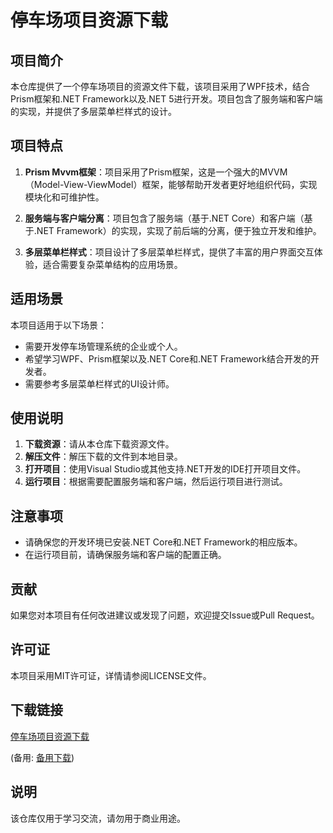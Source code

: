 # 停车场项目资源下载

## 项目简介

本仓库提供了一个停车场项目的资源文件下载，该项目采用了WPF技术，结合Prism框架和.NET Framework以及.NET 5进行开发。项目包含了服务端和客户端的实现，并提供了多层菜单栏样式的设计。

## 项目特点

1. **Prism Mvvm框架**：项目采用了Prism框架，这是一个强大的MVVM（Model-View-ViewModel）框架，能够帮助开发者更好地组织代码，实现模块化和可维护性。

2. **服务端与客户端分离**：项目包含了服务端（基于.NET Core）和客户端（基于.NET Framework）的实现，实现了前后端的分离，便于独立开发和维护。

3. **多层菜单栏样式**：项目设计了多层菜单栏样式，提供了丰富的用户界面交互体验，适合需要复杂菜单结构的应用场景。

## 适用场景

本项目适用于以下场景：

- 需要开发停车场管理系统的企业或个人。
- 希望学习WPF、Prism框架以及.NET Core和.NET Framework结合开发的开发者。
- 需要参考多层菜单栏样式的UI设计师。

## 使用说明

1. **下载资源**：请从本仓库下载资源文件。
2. **解压文件**：解压下载的文件到本地目录。
3. **打开项目**：使用Visual Studio或其他支持.NET开发的IDE打开项目文件。
4. **运行项目**：根据需要配置服务端和客户端，然后运行项目进行测试。

## 注意事项

- 请确保您的开发环境已安装.NET Core和.NET Framework的相应版本。
- 在运行项目前，请确保服务端和客户端的配置正确。

## 贡献

如果您对本项目有任何改进建议或发现了问题，欢迎提交Issue或Pull Request。

## 许可证

本项目采用MIT许可证，详情请参阅LICENSE文件。

## 下载链接
[停车场项目资源下载](https://pan.quark.cn/s/185469acd646) 

(备用: [备用下载](https://pan.baidu.com/s/1veuvUOeXFGCbJfCrwLgvDw?pwd=1234))

## 说明

该仓库仅用于学习交流，请勿用于商业用途。
